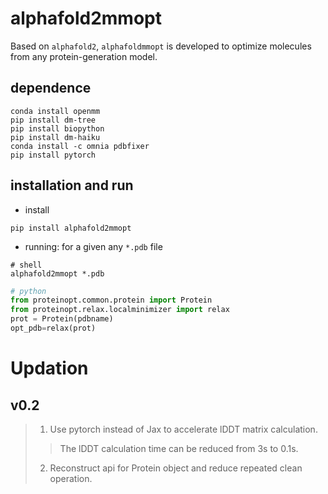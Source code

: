 # alphafold2mmopt

Based on `alphafold2`, `alphafoldmmopt` is developed to optimize molecules from any protein-generation model.

## dependence

```shell
conda install openmm
pip install dm-tree
pip install biopython
pip install dm-haiku
conda install -c omnia pdbfixer
pip install pytorch
```

## installation and run

* install

```shell
pip install alphafold2mmopt
```

* running: for a given any `*.pdb` file

```shell
# shell
alphafold2mmopt *.pdb
```
```python
# python
from proteinopt.common.protein import Protein
from proteinopt.relax.localminimizer import relax
prot = Protein(pdbname)
opt_pdb=relax(prot)
```
# Updation
## v0.2
> 1. Use pytorch instead of Jax to accelerate lDDT matrix calculation.
> > The lDDT calculation time can be reduced from 3s to 0.1s.
> 2. Reconstruct api for Protein object and reduce repeated clean operation.
